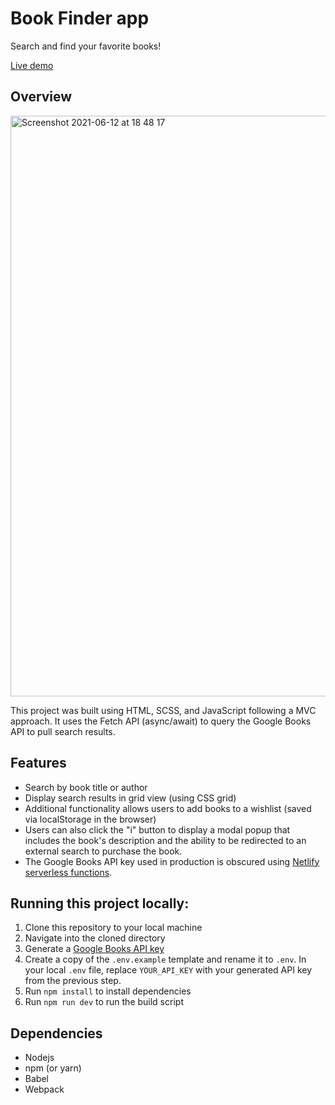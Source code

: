 # Book Finder app

Search and find your favorite books!

[Live demo](https://lucid-hugle-4ef211.netlify.app/)

## Overview
<img width="929" alt="Screenshot 2021-06-12 at 18 48 17" src="https://user-images.githubusercontent.com/77361223/121784934-ced8e100-cbae-11eb-9712-810ba82600b9.png">

This project was built using HTML, SCSS, and JavaScript following a MVC approach. It uses the Fetch API (async/await) to query the Google Books API to pull search results.

## Features

* Search by book title or author
* Display search results in grid view (using CSS grid)
* Additional functionality allows users to add books to a wishlist (saved via localStorage in the browser)
* Users can also click the "i" button to display a modal popup that includes the book's description and the ability to be redirected to an external search to purchase the book.
* The Google Books API key used in production is obscured using [Netlify serverless functions](https://docs.netlify.com/functions/build-with-javascript/).

## Running this project locally:

1. Clone this repository to your local machine
2. Navigate into the cloned directory
3. Generate a [Google Books API key](https://console.cloud.google.com/apis/credentials)
4. Create a copy of the `.env.example` template and rename it to `.env`. In your local `.env` file, replace `YOUR_API_KEY` with your generated API key from the previous step.
3. Run `npm install` to install dependencies
4. Run `npm run dev` to run the build script

## Dependencies

* Nodejs
* npm (or yarn)
* Babel
* Webpack
